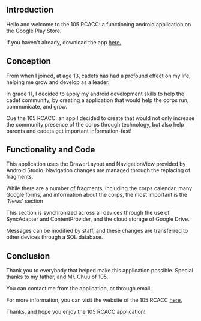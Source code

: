 <h2>Introduction</h2>
<p>Hello and welcome to the 105 RCACC: a functioning android application on the Google Play Store.</p>
<p>If you haven't already, download the app <a href="https://play.google.com/store/apps/details?id=com.scowluga.android.rcacc&hl=en" target="_blank">here.</a></p>

<h2>Conception</h2>
<p>From when I joined, at age 13, cadets has had a profound effect on my life, helping me grow and develop as a leader. </p>
<p>In grade 11, I decided to apply my android development skills to help the cadet community, by creating a application that would help the corps run, communicate, and grow. </p>
<p>Cue the 105 RCACC: an app I decided to create that would not only increase the community presence of the corps through technology, but also help parents and cadets get important information-fast!</p>

<h2>Functionality and Code</h2>
<p>This application uses the DrawerLayout and NavigationView provided by Android Studio. Navigation changes are managed through the replacing of fragments.</p>
<p>While there are a number of fragments, including the corps calendar, many Google forms, and information about the corps, the most important is the 'News' section</p>
<p>This section is synchronized across all devices through the use of SyncAdapter and ContentProvider, and the cloud storage of Google Drive.</p>
<p>Messages can be modified by staff, and these changes are transferred to other devices through a SQL database.</p>

<h2>Conclusion</h2>
<p>Thank you to everybody that helped make this application possible. Special thanks to my father, and Mr. Chuu of 105.</p>
<p>You can contact me from the application, or through email. </p>
<p>For more information, you can visit the website of the 105 RCACC <a href="http://www.105armycadets.ca/" target="_blank">here.</a></p>
<p>Thanks, and hope you enjoy the 105 RCACC application!</p>








